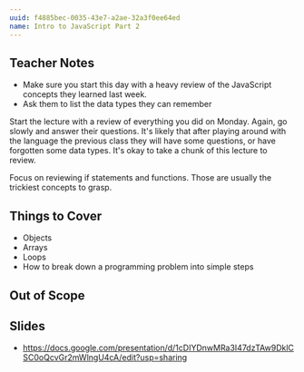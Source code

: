 ```yaml
---
uuid: f4885bec-0035-43e7-a2ae-32a3f0ee64ed
name: Intro to JavaScript Part 2
---
```


## Teacher Notes

- Make sure you start this day with a heavy review of the JavaScript concepts they learned last week.
- Ask them to list the data types they can remember

Start the lecture with a review of everything you did on Monday. Again, go slowly and answer their questions. It's likely that after playing around with the language the previous class they will have some questions, or have forgotten some data types. It's okay to take a chunk of this lecture to review.

Focus on reviewing if statements and functions. Those are usually the trickiest concepts to grasp.

## Things to Cover

- Objects
- Arrays
- Loops
- How to break down a programming problem into simple steps

## Out of Scope

## Slides
- https://docs.google.com/presentation/d/1cDIYDnwMRa3I47dzTAw9DklCSC0oQcvGr2mWlngU4cA/edit?usp=sharing
